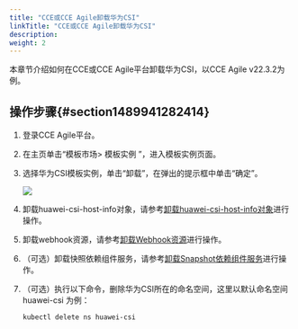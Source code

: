```yaml
---
title: "CCE或CCE Agile卸载华为CSI"
linkTitle: "CCE或CCE Agile卸载华为CSI"
description: 
weight: 2
---
```


本章节介绍如何在CCE或CCE Agile平台卸载华为CSI，以CCE Agile v22.3.2为例。

## 操作步骤{#section1489941282414}

1.  登录CCE Agile平台。
2.  在主页单击“模板市场\> 模板实例 ”，进入模板实例页面。
3.  选择华为CSI模板实例，单击“卸载”，在弹出的提示框中单击“确定”。

    ![](/css-docs/figures/卸载-ch.png)

4.  卸载huawei-csi-host-info对象，请参考[卸载huawei-csi-host-info对象](/docs/installation-and-deployment/uninstalling-huawei-csi/uninstalling-huawei-csi-using-helm/uninstalling-csi-dependent-component-services#section870813403017)进行操作。
5.  卸载webhook资源，请参考[卸载Webhook资源](/docs/installation-and-deployment/uninstalling-huawei-csi/uninstalling-huawei-csi-using-helm/uninstalling-csi-dependent-component-services#section871155813014)进行操作。
6.  （可选）卸载快照依赖组件服务，请参考[卸载Snapshot依赖组件服务](/docs/installation-and-deployment/uninstalling-huawei-csi/uninstalling-huawei-csi-using-helm/uninstalling-csi-dependent-component-services#section48371491319)进行操作。
7.  （可选）执行以下命令，删除华为CSI所在的命名空间，这里以默认命名空间 huawei-csi 为例：

    ```
    kubectl delete ns huawei-csi
    ```

